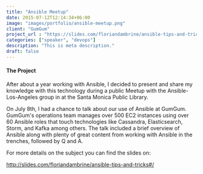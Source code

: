 ```yaml
---
title: "Ansible Meetup"
date: 2015-07-12T12:14:34+06:00
image: "images/portfolio/ansible-meetup.png"
client: "GumGum"
project_url : "https://slides.com/floriandambrine/ansible-tips-and-tricks"
categories: ["speaker", "devops"]
description: "This is meta description."
draft: false
---
```


#### The Project

After about a year working with Ansible, I decided to present and share my knowledge with this technology during a public Meetup with the Ansible-Los-Angeles group in at the Santa Monica Public Library.

On July 8th, I had a chance to talk about our use of Ansible at GumGum. GumGum's operations team manages over 500 EC2 instances using over 60 Ansible roles that touch technologies like Cassandra, Elasticsearch, Storm, and Kafka among others. The talk included a brief overview of Ansible along with plenty of great content from working with Ansible in the trenches, followed by Q and A.

For more details on the subject you can find the slides on:

http://slides.com/floriandambrine/ansible-tips-and-tricks#/

